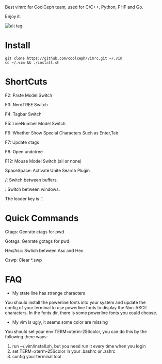 Best vimrc for CoolCeph team, used for C/C++, Python, PHP and Go.

Enjoy it.

![alt tag](https://raw.github.com/coolceph/vimrc/master/screenshot-2.png)

# Install

```
git clone https://github.com/coolceph/vimrc.git ~/.vim
cd ~/.vim && ./install.sh
```

# ShortCuts

F2: Paste Model Switch

F3: NerdTREE Switch

F4: Tagbar Switch

F5: LineNumber Model Switch

F6: Whether Show Special Characters Such as Enter,Tab

F7: Update ctags

F8: Open undotree

F12: Mouse Model Switch (all or none)

SpaceSpace: Activate Unite Search Plugin

<C-n>/<C-p>: Switch between buffers.

<C-hjkl>: Switch between windows.

The leader key is ','.

# Quick Commands

Ctags: Genrate ctags for pwd

Gotags: Genrate gotags for pwd

Hex/Asc: Swtich between Asc and Hex

Cswp: Clear *.swp

# FAQ

- My state line has strange characters

You should install the powerline fonts into your system and update the config of your terminal to use powerline fonts to display the Non-ASCII characters.
In the fonts dir, there is some powerline fonts you could choose.

- My vim is ugly, it seems some color are missing

You should set your env TERM=xterm-256color, you can do this by the following there ways:
1) run ~/.vim/install.sh, but you need run it every time when you login
2) set TERM=xterm-256color in your .bashrc or .zshrc
3) config your terminal tool
